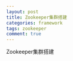 ```yaml
---
layout: post
title: Zookeeper集群搭建
categories: framework 
tags: zookeeper
comment: true
---
```


Zookeeper集群搭建